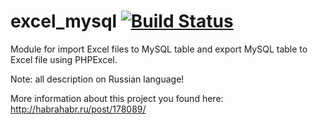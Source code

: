 # excel_mysql [![Build Status](https://travis-ci.org/BOOMER74/excel_mysql.svg?branch=master)](https://travis-ci.org/BOOMER74/excel_mysql)

Module for import Excel files to MySQL table and export MySQL table to Excel file using PHPExcel.

Note: all description on Russian language!

More information about this project you found here: http://habrahabr.ru/post/178089/